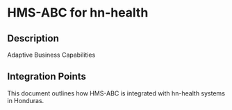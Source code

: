 # HMS-ABC for hn-health

## Description

Adaptive Business Capabilities

## Integration Points

This document outlines how HMS-ABC is integrated with hn-health systems in Honduras.
